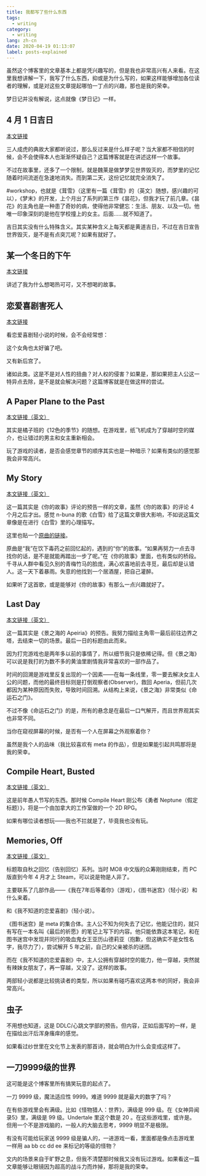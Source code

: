 ```yaml
---
title: 我都写了些什么东西
tags:
  - writing
category:
  - writing
lang: zh-cn
date: 2020-04-19 01:13:07
label: posts-explained
---
```


虽然这个博客里的文章基本上都是凭兴趣写的，但是我也非常高兴有人来看。在这里我想讲解一下，我写了什么东西，抑或是为什么写的，如果这样能够增加各位读者的理解，或是对这些文章提起哪怕一丁点的兴趣，那也是我的荣幸。

梦日记并没有解说，这点就像《梦日记》一样。

## 4 月 1 日吉日

[本文链接](posts/april-1st-is-a-good-day/)

三人成虎的典故大家都听说过，那么反过来是什么样子呢？当大家都不相信的时候，会不会使得本人也渐渐怀疑自己？这篇博客就是在讲述这样一个故事。

不过在故事里，还多了一个限制，就是魏莱是做梦梦见世界毁灭的，而梦里的记忆随着时间流逝在急速地消失。而到第二天，这份记忆就完全消失了。

#workshop，也就是《茸雪》（这里有一篇《茸雪》的（英文）随想，感兴趣的可以），《梦末》的开发，上个月出了系列的第三作《昙花》，但我才玩了前几章。《昙花》的主角也是一种患了奇妙的病，使得他非常健忘：生活、朋友、以及一切。他唯一印象深刻的是他在学校撞上的女主。后面……就不知道了。

吉日其实没有什么特殊含义。其实某种含义上每天都是黄道吉日，不过在吉日宣告世界毁灭，是不是有点突兀呢？如果有就好了。

## 某一个冬日的下午

[本文链接](posts/winter-afternoon/)

讲述了我为什么想喝热可可，又不想喝的故事。

## 恋爱喜剧害死人

[本文链接](posts/lovecome-kills/)

看恋爱喜剧轻小说的时候，会不会经常想：

这个女角也太好骗了吧。

又有新后宫了。

诸如此类。这是不是对人性的扭曲？对人权的侵害？如果是，那如果把主人公这一特异点去除，是不是就会解决问题？这篇博客就是在做这样的尝试。

## A Paper Plane to the Past

[本文链接（英文）](posts/paperplane)

其实是橘子班的《12色的季节》的随想。在游戏里，纸飞机成为了穿越时空的媒介，也让错过的男主和女主重新相会。

玩了游戏的读者，是否会感觉章节的顺序其实也是一种暗示？如果有类似的感觉那我会非常高兴。

## My Story

[本文链接（英文）](posts/my-story)

这一篇其实是《你的故事》评论的预告一样的文章，虽然《你的故事》的评论 4 个月之后才出。感觉 n-buna 的歌《白雪》给了这篇文章很大影响，不如说这篇文章像是在进行《白雪》里的心理描写。

这里也贴一个[原曲的链接](https://www.youtube.com/watch?v=oAVDdEfiy4o)。

原曲是“我”在饮下毒药之前回忆起的，遇到的“你”的故事。“如果再努力一点去寻找你的话，是不是就能再踏出一步了呢。”在《你的故事》里面，也有类似的桥段。千寻从人群中看见久别的青梅竹马的脸庞，满心欢喜地前去寻觅，最后却是认错人。这一天下着暴雨。失意的他找到一个居酒屋，把自己灌醉。

如果听了这首歌，或是能够对《你的故事》有那么一点兴趣就好了。

## Last Day

[本文链接（英文）](posts/last-day)

这一篇其实是《景之海的 Apeiria》的预告。我努力描绘主角零一最后前往边界之塔，去结束一切的场景。最后一日的标题由此而来。

因为打完游戏也是两年多以前的事情了，所以细节我只是依稀记得。但《景之海》可以说是我打的为数不多的黄油里剧情我非常喜欢的一部作品了。

时间的回溯是游戏里反复出现的一个因素——在每一条线里，零一要去解决女主人公的问题，而他的最终目标则是打倒观察者(Observer)，救回 Aperia，但前几次都因为某种原因而失败，导致时间回溯。从结构上来说，《景之海》非常类似《命运石之门》。

不过不像《命运石之门》的是，所有的悬念是在最后一口气解开，而且世界观其实也非常不同。

当你在窥视屏幕的时候，是否有一个人在屏幕之外观察着你？

虽然是我个人的品味（我比较喜欢有 meta 的作品），但是如果能引起共鸣那将是我的荣幸。

## Compile Heart, Busted

[本文链接（英文）](posts/compileheart)

这是前年愚人节写的东西。那时候 Compile Heart 刚公布《勇者 Neptune（假定标题）》，将是一个由加拿大的工作室做的一个 2D RPG。

如果有哪位读者想玩——我也不拦就是了，毕竟我也没有玩。

## Memories, Off

[本文链接（英文）](posts/memory)

标题取自秋之回忆（告别回忆）系列。当时 MO8 中文版的众筹刚刚结束，而 PC 版直到今年 4 月才上 Steam，可以说是物是人非了。

主要联系了几部作品——《我在7年后等着你》（游戏），《图书迷宫》（轻小说）和什么来着。

和《我不知道的恋爱喜剧》（轻小说）。

《图书迷宫》是 meta 的集合体。主人公不知为何失去了记忆，他能记住的，就只有写在一本名叫《最后的祈愿》的笔记上写下的内容。他只能依靠这本笔记，和在图书迷宫中发现并同行的吸血鬼女王亚历山德莉亚（抱歉，但这确实不是女性名字，我尽力了），尝试解开 5 年之前，自己的父亲被杀的谜团。

而在《我不知道的恋爱喜剧》中，主人公拥有穿越时空的能力，他一穿越，突然就有辣妹女朋友了，再一穿越，又没了。这样的故事。

两部轻小说都是比较挑读者的类型，所以如果有碰巧喜欢这两本书的同好，我会非常高兴。

## 虫子

不用想也知道，这是 DDLC/心跳文学部的预告。但内容，正如后面写的一样，是在描绘出汗后浑身瘙痒的感觉。

如果看过纱世里在文化节上发表的那首诗，就会明白为什么会变成这样了。

## 一刀9999级的世界

这可能是这个博客里所有搞笑玩意的起点了。

一刀 9999 级，魔法适应性 9999。难道 9999 就是最大的数字了吗？

在有些游戏里会有满级。比如《怪物猎人：世界》，满级是 999 级。在《女神异闻录5》里，满级是 99 级。Undertale 里这个数是 20 。在这些游戏里，或许是。但用一个不是游戏脑的，一般人的大脑去思考，9999 明显不是极限。

有没有可能给玩家送 9999 级是骗人的，一进游戏一看，里面都是像点击游戏里一样用 aa bb cc dd ee 来标记的等级的怪物？

文内的场景来自于旷野之息，但我不清楚那时候我又没有玩过游戏。如果看这一篇文章能够让眼镜因为超高的战斗力而炸掉，那将是我的荣幸。